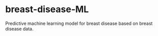 # breast-disease-ML
Predictive machine learning model for breast disease based on breast disease data. 
